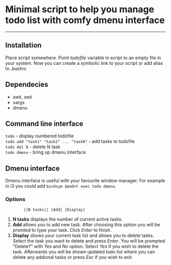 # Minimal script to help you manage todo list with comfy dmenu interface

---

## Installation

Place script somewhere. Point *todofile* variable in script to an empty file in your
system. Now you can create a symbolic link to your script or add alias to *.bashrc*

## Dependecies

+ awk, sed
+ xargs
+ dmenu

## Command line interface

`todo` - display numbered todofile  
`todo add "task1" "task2" ... "taskN"` - add tasks to todofile  
`todo del N` - delete N task  
`todo dmenu` - bring up dmenu interface  

## Dmenu interface

Dmenu interface is useful with your favourite window manager. For example in i3 you could add `bindsym $mod+t exec todo dmenu`.

### Options 

```
        ||N tasks|| |Add| |Display|
```

1. **N tasks** displays the number of current active tasks.  
2. **Add** allows you to add new task. After choosing this option you will be promted to type your task. Click *Enter* to finish.  
3. **Display** shows your current task list and allows you to delete tasks. Select the task you want to delete and press *Enter*. You will be prompted "Delete?" with *Yes* and *No* option. Select *Yes* if you wish to delete the task. Afterwards you will be shown updated todo list where you can delete any addional tasks or press *Esc* if you wish to exit.
